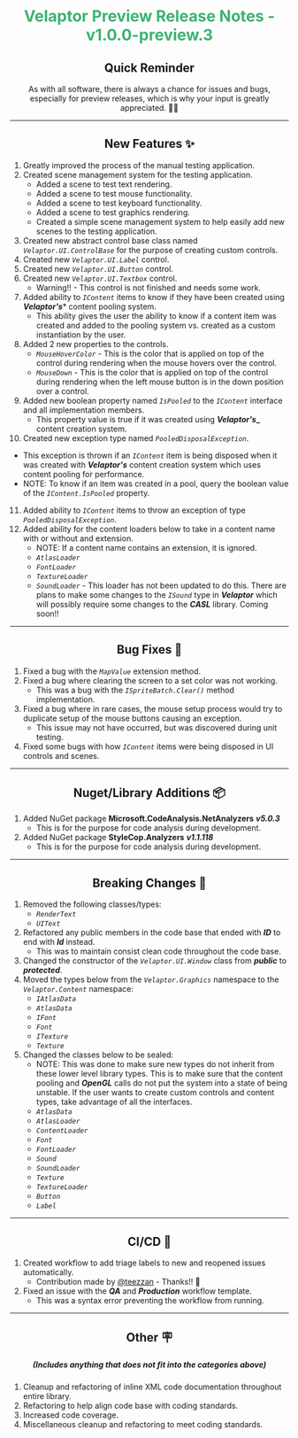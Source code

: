 <h1 align="center" style='color:mediumseagreen;font-weight:bold'>
   Velaptor Preview Release Notes - v1.0.0-preview.3
</h1>

<h2 align="center" style='font-weight:bold'>Quick Reminder</h2>

<div align="center">

As with all software, there is always a chance for issues and bugs, especially for preview releases, which is why your input is greatly appreciated. 🙏🏼
</div>

---

<h2 style="font-weight:bold" align="center">New Features ✨</h2>

1. Greatly improved the process of the manual testing application.
2. Created scene management system for the testing application.
   - Added a scene to test text rendering.
   - Added a scene to test mouse functionality.
   - Added a scene to test keyboard functionality.
   - Added a scene to test graphics rendering.
   - Created a simple scene management system to help easily add new scenes to the testing application.
3. Created new abstract control base class named _`Velaptor.UI.ControlBase`_ for the purpose of creating custom controls.
4. Created new _`Velaptor.UI.Label`_ control.
5. Created new _`Velaptor.UI.Button`_ control.
6. Created new _`Velaptor.UI.Textbox`_ control.
   - Warning!! - This control is not finished and needs some work.
7. Added ability to _`IContent`_ items to know if they have been created using **_Velaptor's_*** content pooling system.
   - This ability gives the user the ability to know if a content item was created and added to the pooling system vs. created as a custom instantiation by the user.
8. Added 2 new properties to the controls.
   - _`MouseHoverColor`_ - This is the color that is applied on top of the control during rendering when the mouse hovers over the control.
   - _`MouseDown`_ - This is the color that is applied on top of the control during rendering when the left mouse button is in the down position over a control.
9.  Added new boolean property named _`IsPooled`_ to the _`IContent`_ interface and all implementation members.
    - This property value is true if it was created using **_Velaptor's__** content creation system.
10. Created new exception type named _`PooledDisposalException`_.
   - This exception is thrown if an _`IContent`_ item is being disposed when it was created with **_Velaptor's_** content creation system which uses content pooling for performance.
   - NOTE: To know if an item was created in a pool, query the boolean value of the _`IContent.IsPooled`_ property.
11. Added ability to _`IContent`_ items to throw an exception of type _`PooledDisposalException`_.
12. Added ability for the content loaders below to take in a content name with or without and extension.
    - NOTE: If a content name contains an extension, it is ignored.
    - _`AtlasLoader`_
    - _`FontLoader`_
    - _`TextureLoader`_
    - _`SoundLoader`_ - This loader has not been updated to do this.  There are plans to make some changes to the _`ISound`_ type in **_Velaptor_** which will possibly require some changes to the **_CASL_** library.  Coming soon!!

---

<h2 style="font-weight:bold" align="center">Bug Fixes 🐛</h2>

1. Fixed a bug with the _`MapValue`_ extension method.
2. Fixed a bug where clearing the screen to a set color was not working.
   - This was a bug with the _`ISpriteBatch.Clear()`_ method implementation.
3. Fixed a bug where in rare cases, the mouse setup process would try to duplicate setup of the mouse buttons causing an exception.
   - This issue may not have occurred, but was discovered during unit testing.
4. Fixed some bugs with how _`IContent`_ items were being disposed in UI controls and scenes.

---

<h2 style="font-weight:bold" align="center">Nuget/Library Additions 📦</h2>

1. Added NuGet package **Microsoft.CodeAnalysis.NetAnalyzers** **_v5.0.3_**
   - This is for the purpose for code analysis during development.
2. Added NuGet package **StyleCop.Analyzers** **_v1.1.118_**
   - This is for the purpose for code analysis during development.

---

<h2 style="font-weight:bold" align="center">Breaking Changes 🧨</h2>

1. Removed the following classes/types:
   - _`RenderText`_
   - _`UIText`_
2. Refactored any public members in the code base that ended with **_ID_** to end with **_Id_** instead.
   - This was to maintain consist clean code throughout the code base.
3. Changed the constructor of the _`Velaptor.UI.Window`_ class from **_public_** to **_protected_**.
4. Moved the types below from the _`Velaptor.Graphics`_ namespace to the _`Velaptor.Content`_ namespace:
   - _`IAtlasData`_
   - _`AtlasData`_
   - _`IFont`_
   - _`Font`_
   - _`ITexture`_
   - _`Texture`_
5. Changed the classes below to be sealed:
   - NOTE: This was done to make sure new types do not inherit from these lower level library types.  This is to make sure that the content pooling and **_OpenGL_** calls do not put the system into a state of being unstable.  If the user wants to create custom controls and content types, take advantage of all the interfaces. 
   - _`AtlasData`_
   - _`AtlasLoader`_
   - _`ContentLoader`_
   - _`Font`_
   - _`FontLoader`_
   - _`Sound`_
   - _`SoundLoader`_
   - _`Texture`_
   - _`TextureLoader`_
   - _`Button`_
   - _`Label`_

---

<h2 style="font-weight:bold" align="center">CI/CD 🚀</h2>

1. Created workflow to add triage labels to new and reopened issues automatically.
   - Contribution made by [@teezzan](https://github.com/teezzan) - Thanks!! 🙏
2. Fixed an issue with the **_QA_** and **_Production_** workflow template.
   - This was a syntax error preventing the workflow from running.

---

<h2 style="font-weight:bold" align="center">Other 🪧</h2>
<h5 align="center">(Includes anything that does not fit into the categories above)</h5>

1. Cleanup and refactoring of inline XML code documentation throughout entire library.
2. Refactoring to help align code base with coding standards.
3. Increased code coverage.
4. Miscellaneous cleanup and refactoring to meet coding standards.
